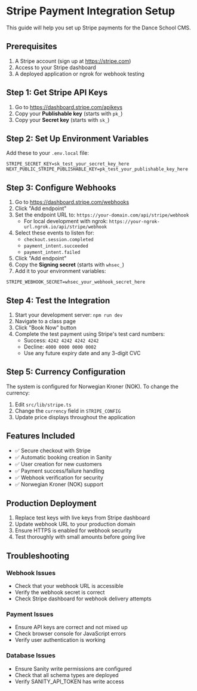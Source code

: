 # Stripe Payment Integration Setup

This guide will help you set up Stripe payments for the Dance School CMS.

## Prerequisites

1. A Stripe account (sign up at https://stripe.com)
2. Access to your Stripe dashboard
3. A deployed application or ngrok for webhook testing

## Step 1: Get Stripe API Keys

1. Go to https://dashboard.stripe.com/apikeys
2. Copy your **Publishable key** (starts with `pk_`)
3. Copy your **Secret key** (starts with `sk_`)

## Step 2: Set Up Environment Variables

Add these to your `.env.local` file:

```env
STRIPE_SECRET_KEY=sk_test_your_secret_key_here
NEXT_PUBLIC_STRIPE_PUBLISHABLE_KEY=pk_test_your_publishable_key_here
```

## Step 3: Configure Webhooks

1. Go to https://dashboard.stripe.com/webhooks
2. Click "Add endpoint"
3. Set the endpoint URL to: `https://your-domain.com/api/stripe/webhook`
   - For local development with ngrok: `https://your-ngrok-url.ngrok.io/api/stripe/webhook`
4. Select these events to listen for:
   - `checkout.session.completed`
   - `payment_intent.succeeded`
   - `payment_intent.failed`
5. Click "Add endpoint"
6. Copy the **Signing secret** (starts with `whsec_`)
7. Add it to your environment variables:

```env
STRIPE_WEBHOOK_SECRET=whsec_your_webhook_secret_here
```

## Step 4: Test the Integration

1. Start your development server: `npm run dev`
2. Navigate to a class page
3. Click "Book Now" button
4. Complete the test payment using Stripe's test card numbers:
   - Success: `4242 4242 4242 4242`
   - Decline: `4000 0000 0000 0002`
   - Use any future expiry date and any 3-digit CVC

## Step 5: Currency Configuration

The system is configured for Norwegian Kroner (NOK). To change the currency:

1. Edit `src/lib/stripe.ts`
2. Change the `currency` field in `STRIPE_CONFIG`
3. Update price displays throughout the application

## Features Included

- ✅ Secure checkout with Stripe
- ✅ Automatic booking creation in Sanity
- ✅ User creation for new customers
- ✅ Payment success/failure handling
- ✅ Webhook verification for security
- ✅ Norwegian Kroner (NOK) support

## Production Deployment

1. Replace test keys with live keys from Stripe dashboard
2. Update webhook URL to your production domain
3. Ensure HTTPS is enabled for webhook security
4. Test thoroughly with small amounts before going live

## Troubleshooting

### Webhook Issues
- Check that your webhook URL is accessible
- Verify the webhook secret is correct
- Check Stripe dashboard for webhook delivery attempts

### Payment Issues
- Ensure API keys are correct and not mixed up
- Check browser console for JavaScript errors
- Verify user authentication is working

### Database Issues
- Ensure Sanity write permissions are configured
- Check that all schema types are deployed
- Verify SANITY_API_TOKEN has write access
